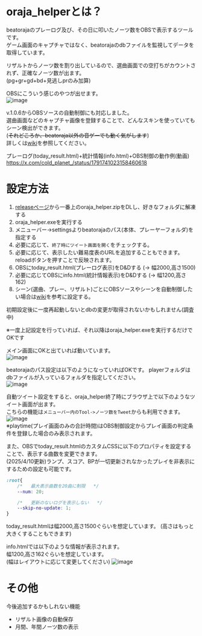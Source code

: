# oraja_helperとは？
beatorajaのプレーログ及び、その日に叩いたノーツ数をOBSで表示するツールです。  
ゲーム画面のキャプチャではなく、beatorajaのdbファイルを監視してデータを取得しています。  

リザルトからノーツ数を割り出しているので、選曲画面での空打ちがカウントされず、正確なノーツ数が出ます。  
(pg+gr+gd+bd+見逃しprのみ加算)

OBSにこういう感じのやつが出せます。  
![image](https://github.com/user-attachments/assets/c45d8e91-7f53-4c8b-a3eb-44e1b5e0ec5b)  

v.1.0.6からOBSソースの自動制御にも対応しました。  
選曲画面などのキャプチャ画像を登録することで、どんなスキンを使っていてもシーン検出ができます。  
(~~それどころか、beatoraja以外の音ゲーでも動く気がします~~)  
詳しくは[wiki](https://github.com/dj-kata/oraja_helper/wiki/OBS%E9%80%A3%E6%90%BA%E6%A9%9F%E8%83%BD%E3%81%AE%E8%A8%AD%E5%AE%9A%E6%96%B9%E6%B3%95)を参照してください。

プレーログ(today_result.html)+統計情報(info.html)+OBS制御の動作例(動画)  
https://x.com/cold_planet_/status/1791741023158460618

# 設定方法
1. [releaseページ](https://github.com/dj-kata/oraja_helper/releases)から一番上のoraja_helper.zipをDLし、好きなフォルダに解凍する
2. oraja_helper.exeを実行する
3. メニューバー->settingsよりbeatorajaのパス(本体、プレーヤーフォルダ)を指定する
5. 必要に応じて、```終了時にツイート画面を開く```をチェックする。
4. 必要に応じて、表示したい難易度表のURLを追加することもできます。reloadボタンを押すことで反映されます。
5. OBSにtoday_result.html(プレーログ表示)をD&Dする (-> 幅2000,高さ1500)
6. 必要に応じてOBSにinfo.html(統計情報表示)をD&Dする (-> 幅1200,高さ162)
7. シーン(選曲、プレー、リザルト)ごとにOBSソースやシーンを自動制御したい場合は[wiki](https://github.com/dj-kata/oraja_helper/wiki/OBS%E9%80%A3%E6%90%BA%E6%A9%9F%E8%83%BD%E3%81%AE%E8%A8%AD%E5%AE%9A%E6%96%B9%E6%B3%95)を参考に設定する。

初期設定後に一度再起動しないとdbの変更が取得されないかもしれません(調査中)

※一度上記設定を行っていれば、それ以降はoraja_helper.exeを実行するだけでOKです

メイン画面にOKと出ていれば動いています。  
![image](https://github.com/dj-kata/oraja_helper/assets/61326119/7acb4c0f-2039-42d8-8bfc-1390a830df85)

beatorajaのパス設定は以下のようになっていればOKです。
playerフォルダはdbファイルが入っているフォルダを指定してください。  
![image](https://github.com/dj-kata/ytlive_helper/assets/61326119/6f7ee76e-77a6-4635-ac02-a3ecc102f403)

自動ツイート設定をすると、oraja_helper終了時にブラウザ上で以下のようなツイート画面が出ます。  
こちらの機能は```メニューバー内のTool->ノーツ数をTweet```からも利用できます。  
![image](https://github.com/user-attachments/assets/b30eb7f1-6740-4321-88e6-0e218a734269)  
※playtime(プレイ画面のみの合計時間)はOBS制御設定からプレイ画面の判定条件を登録した場合のみ表示されます。

また、OBSでtoday_result.htmlのカスタムCSSに以下のプロパティを設定することで、表示する曲数を変更できます。  
(2025/4/10更新)ランプ、スコア、BPが一切更新されなかったプレイを非表示にするための設定も可能です。

```css
:root{
    /*   最大表示曲数を20曲に制限   */
    --num: 20;

    /*   更新のないログを表示しない   */
    --skip-no-update: 1;
}
```

today_result.htmlは幅2000,高さ1500ぐらいを想定しています。
(高さはもっと大きくすることもできます)

info.htmlでは以下のような情報が表示されます。  
幅1200,高さ162ぐらいを想定しています。  
(幅はレイアウトに応じて変更してください)
![image](https://github.com/dj-kata/oraja_helper/assets/61326119/fda9ce59-a35f-498f-b1cd-3e015520283e)

# その他
今後追加するかもしれない機能
- リザルト画像の自動保存
- 月間、年間ノーツ数の表示
